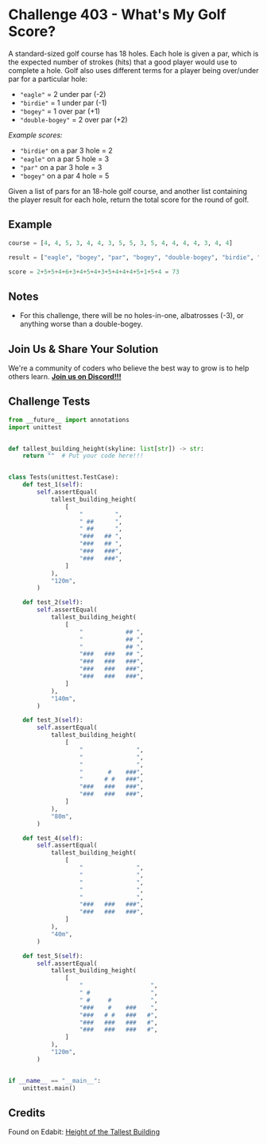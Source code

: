 # Challenge 403 - What's My Golf Score?

A standard-sized golf course has 18 holes. Each hole is given a par, which is the expected number of strokes (hits) that a good player would use to complete a hole. Golf also uses different terms for a player being over/under par for a particular hole:

- `"eagle"` = 2 under par (-2)
- `"birdie"` = 1 under par (-1)
- `"bogey"` = 1 over par (+1)
- `"double-bogey"` = 2 over par (+2)

*Example scores:*

- `"birdie"` on a par 3 hole = 2
- `"eagle"` on a par 5 hole = 3
- `"par"` on a par 3 hole = 3
- `"bogey"` on a par 4 hole = 5

Given a list of pars for an 18-hole golf course, and another list containing the player result for each hole, return the total score for the round of golf.

## Example
```python
course = [4, 4, 5, 3, 4, 4, 3, 5, 5, 3, 5, 4, 4, 4, 4, 3, 4, 4]

result = ["eagle", "bogey", "par", "bogey", "double-bogey", "birdie", "bogey", "par", "birdie", "par", "par", "par", "par", "par", "bogey", "eagle", "bogey", "par"]

score = 2+5+5+4+6+3+4+5+4+3+5+4+4+4+5+1+5+4 = 73
```
## Notes

- For this challenge, there will be no holes-in-one, albatrosses (-3), or anything worse than a double-bogey.

## Join Us & Share Your Solution

We're a community of coders who believe the best way to grow is to help others learn. **[Join us on Discord!!!]("https"://discord.gg/sfHykntuGy)**

## Challenge Tests
```python
from __future__ import annotations
import unittest


def tallest_building_height(skyline: list[str]) -> str:
    return ""  # Put your code here!!!


class Tests(unittest.TestCase):
    def test_1(self):
        self.assertEqual(
            tallest_building_height(
                [
                    "         ",
                    " ##      ",
                    " ##      ",
                    "###   ## ",
                    "###   ## ",
                    "###   ###",
                    "###   ###",
                ]
            ),
            "120m",
        )

    def test_2(self):
        self.assertEqual(
            tallest_building_height(
                [
                    "            ## ",
                    "            ## ",
                    "            ## ",
                    "###   ###   ## ",
                    "###   ###   ###",
                    "###   ###   ###",
                    "###   ###   ###",
                ]
            ),
            "140m",
        )

    def test_3(self):
        self.assertEqual(
            tallest_building_height(
                [
                    "               ",
                    "               ",
                    "               ",
                    "       #    ###",
                    "      # #   ###",
                    "###   ###   ###",
                    "###   ###   ###",
                ]
            ),
            "80m",
        )

    def test_4(self):
        self.assertEqual(
            tallest_building_height(
                [
                    "               ",
                    "               ",
                    "               ",
                    "               ",
                    "               ",
                    "###   ###   ###",
                    "###   ###   ###",
                ]
            ),
            "40m",
        )

    def test_5(self):
        self.assertEqual(
            tallest_building_height(
                [
                    "                   ",
                    " #                 ",
                    " #     #           ",
                    "###    #    ###    ",
                    "###   # #   ###   #",
                    "###   ###   ###   #",
                    "###   ###   ###   #",
                ]
            ),
            "120m",
        )


if __name__ == "__main__":
    unittest.main()
```
## Credits

Found on Edabit: [Height of the Tallest Building](https://edabit.com/challenge/LuBtaT9dwStbd7mnK)
